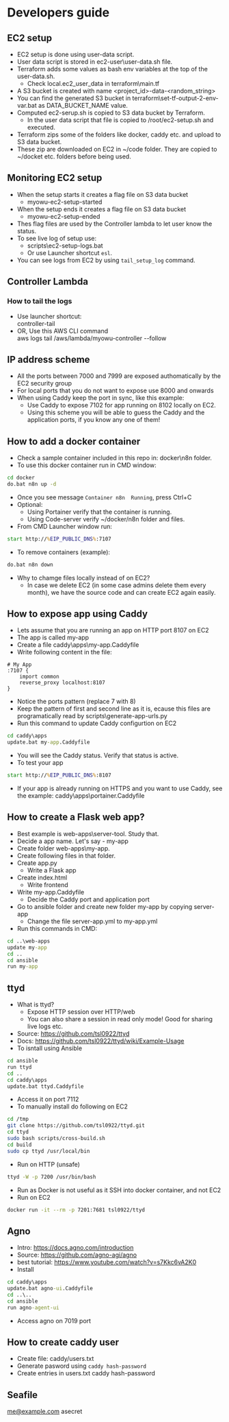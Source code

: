 # Developers guide


## EC2 setup 
- EC2 setup is done using user-data script.
- User data script is stored in ec2-user\user-data.sh file.
- Terraform adds some values as bash env variables at the top of the user-data.sh.
    - Check local.ec2_user_data in terraform\main.tf
- A S3 bucket is created with name <project_id>-data-<random_string>
- You can find the generated S3 bucket in terraform\set-tf-output-2-env-var.bat as DATA_BUCKET_NAME value.
- Computed ec2-serup.sh is copied to S3 data bucket by Terraform. 
    - In the user data script that file is copied to /root/ec2-setup.sh and executed.
- Terraform zips some of the folders like docker, caddy etc. and upload to S3 data bucket.
- These zip are downloaded on EC2 in ~/code folder. They are copied to ~/docket etc. folders before being used. 


## Monitoring EC2 setup
- When the setup starts it creates a flag file on S3 data bucket
    - myowu-ec2-setup-started
- When the setup ends it creates a flag file on S3 data bucket
    - myowu-ec2-setup-ended
- Thes flag files are used by the Controller lambda to let user know the status.
- To see live log of setup use:
    - scripts\ec2-setup-logs.bat
    - Or use Launcher shortcut ``esl``.
- You can see logs from EC2 by using ``tail_setup_log`` command.


## Controller Lambda
### How to tail the logs
- Use launcher shortcut:  
controller-tail  
- OR, Use this AWS CLI command  
aws logs tail /aws/lambda/myowu-controller --follow  


## IP address scheme
- All the ports between 7000 and 7999 are exposed authomatically by the EC2 security group
- For local ports that you do not want to expose use 8000 and onwards
- When using Caddy keep the port in sync, like this example:
    - Use Caddy to expose 7102 for app running on 8102 locally on EC2.
    - Using this scheme you will be able to guess the Caddy and the application ports, if you know any one of them!


## How to add a docker container
- Check a sample container included in this repo in: docker\n8n folder.
- To use this docker container run in CMD window:
```bat
cd docker
do.bat n8n up -d
```
- Once you see message ``Container n8n  Running``, press Ctrl+C
- Optional: 
    - Using Portainer verify that the container is running.
    - Using Code-server verify ~/docker/n8n folder and files.
- From CMD Launcher window run:
```bat
start http://%EIP_PUBLIC_DNS%:7107
```
- To remove containers (example):
```bat
do.bat n8n down
```
- Why to chamge files locally instead of on EC2?
    - In case we delete EC2 (in some case admins delete them every month), we have the source code and can create EC2 again easily.


## How to expose app using Caddy
- Lets assume that you are running an app on HTTP port 8107 on EC2
- The app is called my-app
- Create a file caddy\apps\my-app.Caddyfile
- Write following content in the file:
```text
# My App
:7107 {
    import common
    reverse_proxy localhost:8107
}
```
- Notice the ports pattern (replace 7 with 8)
- Keep the pattern of first and second line as it is, ecause this files are programatically read by scripts\generate-app-urls.py
- Run this command to update Caddy configurtion on EC2
```bat
cd caddy\apps
update.bat my-app.Caddyfile
```
- You will see the Caddy status. Verify that status is active.
- To test your app 
```bat
start http://%EIP_PUBLIC_DNS%:8107
```
- If your app is already running on HTTPS and you want to use Caddy, see the example: caddy\apps\portainer.Caddyfile

## How to create a Flask web app?
- Best example is web-apps\server-tool. Study that.
- Decide a app name. Let's say - my-app
- Create folder web-apps\my-app. 
- Create following files in that folder.
- Create app.py
    - Write a Flask app
- Create index.html
    - Write frontend
- Write my-app.Caddyfile
    - Decide the Caddy port and application port
- Go to ansible folder and create new folder my-app by copying server-app
    - Change the file server-app.yml to my-app.yml
- Run this commands in CMD:
```bat
cd ..\web-apps
update my-app
cd ..
cd ansible
run my-app
```


## ttyd
- What is ttyd?
    - Expose HTTP session over HTTP/web
    - You can also share a session in read only mode! Good for sharing live logs etc. 
- Source: https://github.com/tsl0922/ttyd
- Docs: https://github.com/tsl0922/ttyd/wiki/Example-Usage
- To isntall using Ansible
```bat
cd ansible
run ttyd
cd ..
cd caddy\apps
update.bat ttyd.Caddyfile
```
- Access it on port 7112
- To manually install do following on EC2
```bash
cd /tmp
git clone https://github.com/tsl0922/ttyd.git
cd ttyd
sudo bash scripts/cross-build.sh
cd build
sudo cp ttyd /usr/local/bin
```
- Run on HTTP (unsafe)
```bash
ttyd -W -p 7200 /usr/bin/bash
```
- Run as Docker is not useful as it SSH into docker container, and not EC2
- Run on EC2
```bash
docker run -it --rm -p 7201:7681 tsl0922/ttyd
```


## Agno
- Intro: https://docs.agno.com/introduction
- Source: https://github.com/agno-agi/agno
- best tutorial: https://www.youtube.com/watch?v=s7Kkc6vA2K0
- Install
```cmd
cd caddy\apps
update.bat agno-ui.Caddyfile
cd ..\..
cd ansible
run agno-agent-ui
```
- Access agno on 7019 port


## How to create caddy user
- Create file: caddy/users.txt
- Generate pasword using ``caddy hash-password``
- Create entries in users.txt
caddy hash-password


## Seafile
me@example.com 
asecret 